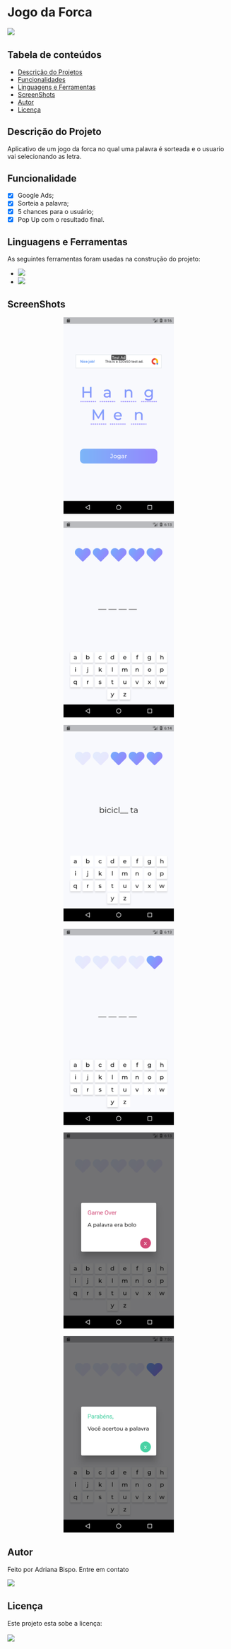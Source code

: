 <h1>Jogo da Forca</h1>

<img src="http://img.shields.io/static/v1?label=STATUS&message=CONCLUIDO&color=GREEN&style=for-the-badge"/>

<h2 id="sumario">Tabela de conteúdos</h2>
<ul>
    <li><a href="#sobre">Descrição do Projetos</a></li>
    <li><a href="#funcionalidade">Funcionalidades</a></li>
    <li><a href="#linguagem">Linguagens e Ferramentas</a></li>
    <li><a href="#screenshot">ScreenShots</a></li>
    <li><a href='#autor'>Autor</a></li>
    <li><a href=#licenca>Licença</a></li>
</ul>
<!-- final sumario -->

<h2 id='sobre'>Descrição do Projeto</h2>

<p>
Aplicativo de um jogo da forca no qual uma palavra é sorteada e o usuario vai selecionando as letra. 
</p>
<!--final sobre -->

<h2 id='funcionalidade'>Funcionalidade</h2>

- [X] Google Ads;
- [X] Sorteia a palavra;
- [X] 5 chances para o usuário;
- [X] Pop Up com o resultado final.

<!-- final funcionalidades -->
<h2 id='linguagem'>Linguagens e Ferramentas</h2>

<p>
As seguintes ferramentas foram usadas na construção do projeto:
</p>
<ul>
  <li><img src="https://img.shields.io/badge/Dart-0175C2?style=for-the-badge&logo=dart&logoColor=white">
  </li>
  <li><img src="https://img.shields.io/badge/Flutter-02569B?style=for-the-badge&logo=flutter&logoColor=white"></li>
</ul>
<!-- final linguagens -->
<h2 id="screenshot">ScreenShots</h2>

<p align="center"> 
  <img src="screenshot/jogo_da_forca (1).png" width="250px">
  </p>

    
<p align="center"> 
  <img src="screenshot/jogo_da_forca (2).png" width="250px"/>
</p>

<p align="center"> 
  <img src="screenshot/jogo_da_forca (3).png" width="250px"/>
</p>

<p align="center"> 
  <img src="screenshot/jogo_da_forca (4).png" width="250px"/>
</p>

<p align="center"> 
  <img src="screenshot/jogo_da_forca (5).png" width="250px"/>
</p>

<p align="center"> 
  <img src="screenshot/jogo_da_forca (6).png" width="250px"/>
</p>

<h2 id="autor">Autor</h2>

  <p>Feito por Adriana Bispo. Entre em contato</p>
  <a href="mailto:adriana.bispo283@gmail.com"><img src="https://img.shields.io/badge/Gmail-D14836?style=for-the-badge&logo=gmail&logoColor=white" target="_blank"></a>

<h2 id='licenca'>Licença</h2>
Este projeto esta sobe a licença: 
</br></br> <img src="http://img.shields.io/static/v1?label=License&message=MIT&color=green&style=for-the-badge"/>

